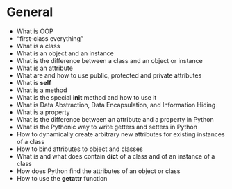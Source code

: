 # General
 - What is OOP  
 - “first-class everything”  
 - What is a class  
 - What is an object and an instance  
 - What is the difference between a class and an object or instance  
 - What is an attribute  
 - What are and how to use public, protected and private attributes  
 - What is **self**  
 - What is a method  
 - What is the special **__init__** method and how to use it  
 - What is Data Abstraction, Data Encapsulation, and Information Hiding  
 - What is a property  
 - What is the difference between an attribute and a property in Python  
 - What is the Pythonic way to write getters and setters in Python  
 - How to dynamically create arbitrary new attributes for existing instances of a class  
 - How to bind attributes to object and classes  
 - What is and what does contain **__dict__** of a class and of an instance of a class  
 - How does Python find the attributes of an object or class  
 - How to use the **getattr** function  
